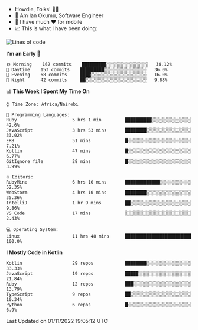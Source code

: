 
* Howdie, Folks! 👋🤓
* 🤪 Am Ian Okumu, Software Engineer
* 📱 I have much ❤️ for mobile
* 📈 This is what I have been doing:
  
<!-- <a href="https://otsembo.github.io/OtsemboPortfolio/" style="margin-right:.5%; margin-top=.5%;">
  <img align="center" src="https://github-readme-stats.vercel.app/api/top-langs/?username=otsembo&layout=compact" />
</a> -->

<!--START_SECTION:waka-->
![Lines of code](https://img.shields.io/badge/From%20Hello%20World%20I%27ve%20Written-791%20Thousand%20lines%20of%20code-blue)

**I'm an Early 🐤** 

```text
🌞 Morning    162 commits    █████████░░░░░░░░░░░░░░░░   38.12% 
🌆 Daytime    153 commits    █████████░░░░░░░░░░░░░░░░   36.0% 
🌃 Evening    68 commits     ████░░░░░░░░░░░░░░░░░░░░░   16.0% 
🌙 Night      42 commits     ██░░░░░░░░░░░░░░░░░░░░░░░   9.88%

```


📊 **This Week I Spent My Time On** 

```text
⌚︎ Time Zone: Africa/Nairobi

💬 Programming Languages: 
Ruby                     5 hrs 1 min         ██████████░░░░░░░░░░░░░░░   42.6% 
JavaScript               3 hrs 53 mins       ████████░░░░░░░░░░░░░░░░░   33.02% 
ERB                      51 mins             █░░░░░░░░░░░░░░░░░░░░░░░░   7.21% 
Kotlin                   47 mins             █░░░░░░░░░░░░░░░░░░░░░░░░   6.77% 
GitIgnore file           28 mins             █░░░░░░░░░░░░░░░░░░░░░░░░   3.99%

🔥 Editors: 
RubyMine                 6 hrs 10 mins       █████████████░░░░░░░░░░░░   52.35% 
WebStorm                 4 hrs 10 mins       ████████░░░░░░░░░░░░░░░░░   35.36% 
IntelliJ                 1 hr 9 mins         ██░░░░░░░░░░░░░░░░░░░░░░░   9.86% 
VS Code                  17 mins             ░░░░░░░░░░░░░░░░░░░░░░░░░   2.43%

💻 Operating System: 
Linux                    11 hrs 48 mins      █████████████████████████   100.0%

```

**I Mostly Code in Kotlin** 

```text
Kotlin                   29 repos            ████████░░░░░░░░░░░░░░░░░   33.33% 
JavaScript               19 repos            █████░░░░░░░░░░░░░░░░░░░░   21.84% 
Ruby                     12 repos            ███░░░░░░░░░░░░░░░░░░░░░░   13.79% 
TypeScript               9 repos             ██░░░░░░░░░░░░░░░░░░░░░░░   10.34% 
Python                   6 repos             █░░░░░░░░░░░░░░░░░░░░░░░░   6.9%

```



 Last Updated on 01/11/2022 19:05:12 UTC
<!--END_SECTION:waka-->

<br />
<br />
<br />
<br />
<br />
  
  </div>
<!---
otsembo/otsembo is a ✨ special ✨ repository because its `README.md` (this file) appears on your GitHub profile.
You can click the Preview link to take a look at your changes.
--->
